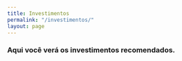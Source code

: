 ```yaml
---
title: Investimentos
permalink: "/investimentos/"
layout: page
---
```


### Aqui você verá os investimentos recomendados.
